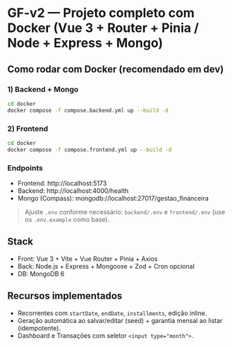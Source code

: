 # GF-v2 — Projeto completo com Docker (Vue 3 + Router + Pinia / Node + Express + Mongo)

## Como rodar com Docker (recomendado em dev)

### 1) Backend + Mongo
```bash
cd docker
docker compose -f compose.backend.yml up --build -d
```

### 2) Frontend
```bash
cd docker
docker compose -f compose.frontend.yml up --build -d
```

### Endpoints
- Frontend: http://localhost:5173
- Backend:  http://localhost:4000/health
- Mongo (Compass): mongodb://localhost:27017/gestao_financeira

> Ajuste `.env` conforme necessário: `backend/.env` e `frontend/.env` (use os `.env.example` como base).

## Stack
- Front: Vue 3 + Vite + Vue Router + Pinia + Axios
- Back: Node.js + Express + Mongoose + Zod + Cron opcional
- DB: MongoDB 6

## Recursos implementados
- Recorrentes com `startDate`, `endDate`, `installments`, edição inline.
- Geração automática ao salvar/editar (seed) + garantia mensal ao listar (idempotente).
- Dashboard e Transações com seletor `<input type="month">`.

